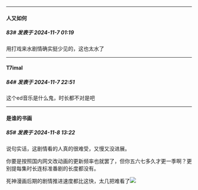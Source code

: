 ﻿
*****

####  人又如何  
##### 83#       发表于 2024-11-7 01:19

用打戏来水剧情确实挺少见的，这也太水了


*****

####  T7imal  
##### 84#       发表于 2024-11-7 22:51

这个ed音乐是什么鬼，时长都不对是吧


*****

####  是谁的书画  
##### 85#       发表于 2024-11-8 13:22

说句实话，这剧情看的人真的很难受，又慢又没进展。

你要是按照国内网文改动画的更新频率也就罢了，但你五六七多久才更一季啊？更别提每集时长连标准番剧的长度都没有。

死神漫画后期的剧情推进速度都比这快，太几把难看了<img src="https://static.saraba1st.com/image/smiley/face2017/130.png" referrerpolicy="no-referrer">

